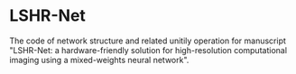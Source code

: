# LSHR-Net
The code of network structure and related unitily operation for manuscript "LSHR-Net: a hardware-friendly solution for high-resolution computational imaging using a mixed-weights neural network".
